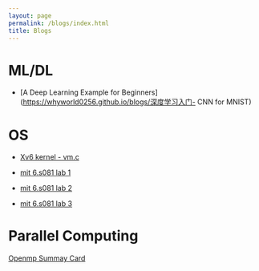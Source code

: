 ```yaml
---
layout: page
permalink: /blogs/index.html
title: Blogs
---
```




# ML/DL

- [A Deep Learning Example for Beginners](https://whyworld0256.github.io/blogs/深度学习入门- CNN for MNIST) <br>

# OS

- [Xv6 kernel - vm.c](https://whyworld0256.github.io/blogs/xv6源码解读-vm.c)<br>

- [mit 6.s081 lab 1](https://whyworld0256.github.io/blogs/mit-6.s081-lab-1)<br>

- [mit 6.s081 lab 2](https://whyworld0256.github.io/blogs/mit-6.s081-lab-2)<br>

- [mit 6.s081 lab 3](https://whyworld0256.github.io/blogs/mit-6.s081-lab-3)<br>

# Parallel Computing

[Openmp Summay Card](https://whyworld0256.github.io/file/OpenMP3.0-SummarySpec.pdf)

